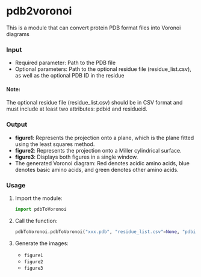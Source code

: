 # pdb2voronoi
This is a module that can convert protein PDB format files into Voronoi diagrams

### Input
- Required parameter: Path to the PDB file
- Optional parameters: Path to the optional residue file (residue_list.csv), as well as the optional PDB ID in the residue

#### Note:
The optional residue file (residue_list.csv) should be in CSV format and must include at least two attributes: pdbid and residueid.

### Output
- **figure1**: Represents the projection onto a plane, which is the plane fitted using the least squares method.
- **figure2**: Represents the projection onto a Miller cylindrical surface.
- **figure3**: Displays both figures in a single window.
- The generated Voronoi diagram: Red denotes acidic amino acids, blue denotes basic amino acids, and green denotes other amino acids.

### Usage
1. Import the module:
    ```python
    import pdbToVoronoi
    ```

2. Call the function:
    ```python
    pdbToVoronoi.pdbToVoronoi("xxx.pdb", "residue_list.csv"=None, "pdbid"=None)
    ```

3. Generate the images:
    - `figure1`
    - `figure2`
    - `figure3`
